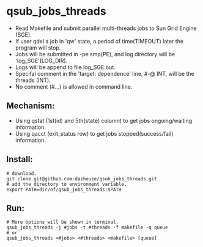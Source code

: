 # qsub_jobs_threads
- Read Makefile and submit parallel multi-threads jobs to Sun Grid Engine (SGE).
- If user qdel a job in 'qw' state, a period of time(TIMEOUT) later the program will stop.
- Jobs will be submitted in -pe smp(PE), and log directory will be 'log_SGE'(LOG_DIR).
- Logs will be append to file log_SGE.out.
- Specifal comment in the 'target: dependence' line, #-@ INT, will be the threads (INT). 
- No comment (#...) is allowed in command line.

## Mechanism:
- Using qstat (1st(id) and 5th(state) column) to get jobs ongoing/waiting information. 
- Using qacct (exit_status row) to get jobs stopped(success/fail) information.

## Install:
```
# download.
git clone git@github.com:dazhouze/qsub_jobs_threads.git
# add the directory to environment variable.
export PATH=dir/of/qsub_jobs_threads:$PATH
```

## Run:
```
# More options will be shown in terminal.
qsub_jobs_threads -j #jobs -t #threads -f makefile -q queue
# or
qsub_jobs_threads <#jobs> <#threads> <makefile> [queue]
```
